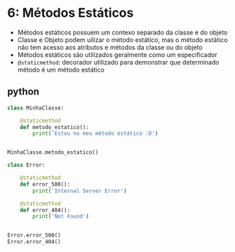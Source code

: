 # 6: Métodos Estáticos

- Métodos estáticos possuem um contexo separado da classe e do objeto
- Classe e Objeto podem uilizar o método estático, mas o método estático não tem acesso aos atributos e métodos da classe ou do objeto
- Métodos estáticos são utilizados geralmente como um especificador 
- `@staticmethod`: decorador utilizado para demonstrar que determinado método é um método estático
 
## python

```python
class MinhaClasse:

    @staticmethod
    def metodo_estatico():
        print('Estou no meu método estático :D')


MinhaClasse.metodo_estatico()
```

```python
class Error:

    @staticmethod
    def error_500():
        print('Internal Server Error')

    @staticmethod
    def error_404():
        print('Not Found')


Error.error_500()
Error.error_404()

```